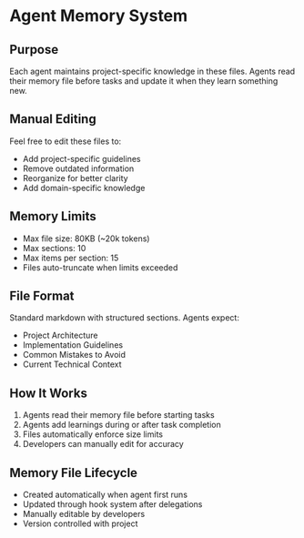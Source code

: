 # Agent Memory System

## Purpose
Each agent maintains project-specific knowledge in these files. Agents read their memory file before tasks and update it when they learn something new.

## Manual Editing
Feel free to edit these files to:
- Add project-specific guidelines
- Remove outdated information  
- Reorganize for better clarity
- Add domain-specific knowledge

## Memory Limits
- Max file size: 80KB (~20k tokens)
- Max sections: 10
- Max items per section: 15
- Files auto-truncate when limits exceeded

## File Format
Standard markdown with structured sections. Agents expect:
- Project Architecture
- Implementation Guidelines
- Common Mistakes to Avoid
- Current Technical Context

## How It Works
1. Agents read their memory file before starting tasks
2. Agents add learnings during or after task completion
3. Files automatically enforce size limits
4. Developers can manually edit for accuracy

## Memory File Lifecycle
- Created automatically when agent first runs
- Updated through hook system after delegations
- Manually editable by developers
- Version controlled with project
